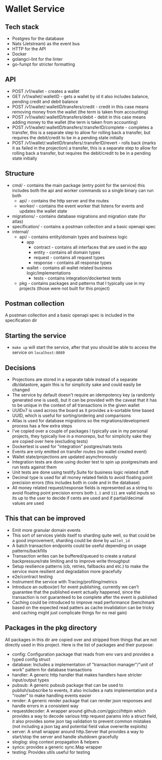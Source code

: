 # Wallet Service

## Tech stack
- Postgres for the database
- Nats (Jetstream) as the event bus
- HTTP for the API
- Docker
- golangci-lint for the linter 
- go-fumpt for stricter formatting

## API 
- POST /v1/wallet - creates a wallet
- GET /v1/wallet/:walletID - gets a wallet by id it also includes balance, pending credit and debit balance 
- POST /v1/wallet/:walletID/transfers/credit - credit in this case means removing money from the wallet (the term is taken from accounting)
- POST /v1/wallet/:walletID/transfers/debit - debit in this case means adding money to the wallet (the term is taken from accounting)
- POST /v1/wallet/:walletID/transfers/:transferID/complete - completes a transfer, this is a separate step to allow for rolling back a transfer, but requires the debit/credit to be in a pending state initially 
- POST /v1/wallet/:walletID/transfers/:transferID/revert - rolls back (marks it as failed in the projection) a transfer, this is a separate step to allow for rolling back a transfer, but requires the debit/credit to be in a pending state initially

## Structure
- cmd/ - contains the main package (entry point for the service) this includes both the api and worker commands so a single binary can run both
  - api/ - contains the http server and the routes
  - worker/ - contains the event worker that listens for events and updates the wallet state
- migrations/ - contains database migrations and migration state (for atlas) 
- specification/ - contains a postman collection and a basic openapi spec
- internal/
    - api/ - contains entity/domain types and business logic
        - app 
           - contract - contains all interfaces that are used in the app
           - entity - contains all domain types 
           - request - contains all request types
           - response - contains all response types
        - wallet - contains all wallet related business logic/implementations
            - tests - contains integration/dockertest tests 
    - pkg - contains packages and patterns that I typically use in my projects (those were not built for this project)
## Postman collection
A postman collection and a basic openapi spec is included in the specification dir

## Starting the service
- `make up` will start the service, after that you should be able to access the service on `localhost:8089`

## Decisions 
- Projections are stored in a separate table instead of a separate db/datastore, again this is for simplicity sake and could easily be changed
- The service by default doesn't require an idempotency key (a randomly generated one is used), but it can be provided with the caveat that it has to be unique in the context of all transactions in the given wallet
- UUIDv7 is used across the board as it provides a k-sortable time based UUID, which is useful for sorting/ordering and comparisons
- Atlas is used for database migrations so the migrations/development process has a few extra steps 
- I've copied over a couple of packages I typically use in my personal projects, they typically live in a monorepo, but for simplicity sake they are copied over here (excluding tests)
- Dockertest is used for "integration" postgres/nats tests 
- Events are only emitted on transfer routes (no wallet created event)
- Wallet state/projections are updated asynchronously
- Integration tests are done using docker test to spin up postgres/nats and run tests against them
- Unit tests are done using testify.Suite for business logic related stuff 
- Decimal type is used for all money related fields to avoid floating point precision errors (this includes both in code and in the database)
- All money related request/response fields is represented as a string to avoid floating point precision errors both `1.1` and `111` are valid inputs so its up to the user to decide if cents are used and if partial/decimal values are used


## This that can be improved 
- Emit more granular domain events
- This sort of services yields itself to sharding quite well, so that could be a good improvement, sharding could be done by `wallet_id`
- A batch transaction endpoints could be useful depending on usage patterns/backfills 
- Transaction writes can be buffered/queued to create a natural backpressure/rate limiting and to improve write throughput
- Setup resilience patterns (cb, retries, fallbacks and etc.) to make the service more resilient and degradation more gracefully 
- e2e/contract testing 
- Instrument the service with Tracing/profiling/metrics
- Introduce an outbox(er) for event publishing, currently we can't guarantee that the published event actually happened, since the transaction is not guaranteed to be complete after the event is published
- Caching could be introduced to improve read performance (benchmark based on the expected read patters as cache invalidation can be tricky and caching might just complicate things for no real gain)


## Packages in the pkg directory
All packages in this dir are copied over and stripped from things that are not directly used in this project. Here is the list of packages and their purpose:
- config: Configuration package that reads from env vars and provides a typed config struct
- database: Includes a implementation of "transaction manager"/"unit of work" pattern for database transactions
- handler: A generic http handler that makes handlers have stricter input/output types
- pubsub: A generic pubsub package that can be used to publish/subscribe to events, it also includes a nats implementation and a "router" to make handling events easier
- render: A generic render package that can render json responses and handle errors in a consistent way
- requestdecoder: A wrapper around github.com/ggicci/httpin which provides a way to decode various http request params into a struct field, it also provides some json tag validation to prevent common mistakes (not including a json tag and potential field value overwrite exploits)
- server: A small wrapper around http.Server that provides a way to start/stop the server and handle shutdown gracefully 
- sloglog: slog context propagation & helpers
- syncx: provides a generic sync.Map wrapper
- testing: Provides utils useful for testing